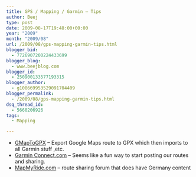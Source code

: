 ```yaml
---
title: GPS / Mapping / Garmin – Tips
author: Beej
type: post
date: 2009-08-17T19:48:00+00:00
year: "2009"
month: "2009/08"
url: /2009/08/gps-mapping-garmin-tips.html
blogger_bid:
  - 7726907200224433699
blogger_blog:
  - www.beejblog.com
blogger_id:
  - 250900133577193315
blogger_author:
  - g108669953529091704409
blogger_permalink:
  - /2009/08/gps-mapping-garmin-tips.html
dsq_thread_id:
  - 5660206926
tags:
  - Mapping

---
```

  * <a href="https://www.elsewhere.org/journal/gmaptogpx" target="_blank">GMapToGPX</a> – Export Google Maps route to GPX which then imports to all Garmin stuff ,etc.
  * <a href="https://connect.garmin.com" target="_blank">Garmin Connect.com</a> – Seems like a fun way to start posting our routes and sharing.
  * <a href="https://www.mapmyride.com/search?txtLocation=heidelberg+germany&txtKeyword=&lstSortBy=cs.view_count+desc&lstDistanceMin=&lstDistanceMax=&lstRatingMin=&lstRatingMax=&lstRouteTypeID=&btnSearch=SEARCH+%3E" target="_blank">MapMyRide.com</a> &#8211; route sharing forum that does have Germany content